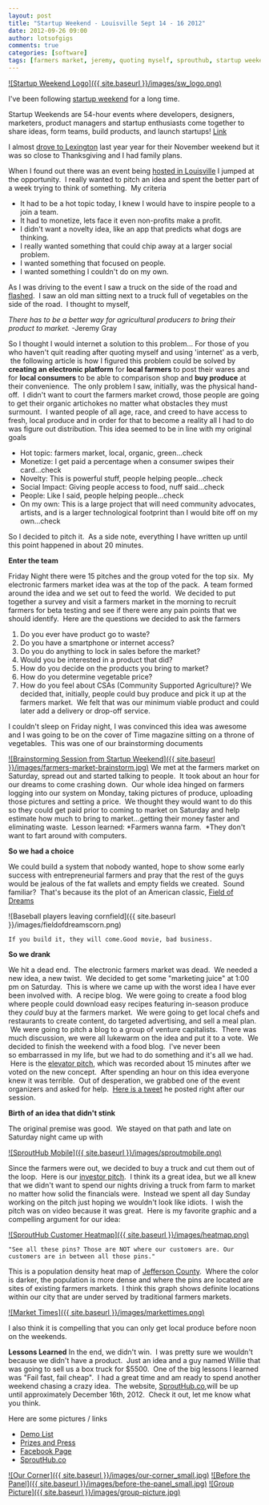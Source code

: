 ```yaml
---
layout: post
title: "Startup Weekend - Louisville Sept 14 - 16 2012"
date: 2012-09-26 09:00
author: lotsofgigs
comments: true
categories: [software]
tags: [farmers market, jeremy, quoting myself, sprouthub, startup weekend]
---
```


<a href="{{ site.baseurl }}/images/sw_logo.png">![Startup Weekend Logo]({{ site.baseurl }}/images/sw_logo.png)</a>

I've been following [startup weekend](http://startupweekend.org) for a long time.

Startup Weekends are 54-hour events where developers, designers, marketers, product managers and startup enthusiasts come together to share ideas, form teams, build products, and launch startups! [Link](http://startupweekend.org/about/)

I almost [drove to Lexington](http://goo.gl/maps/HbXYo) last year year for their November weekend but it was so close to Thanksgiving and I had family plans.

When I found out there was an event being [hosted in Louisville](http://louisville.startupweekend.org/) I jumped at the opportunity.  I really wanted to pitch an idea and spent the better part of a week trying to think of something.  My criteria


*   It had to be a hot topic today, I knew I would have to inspire people to a join a team.
*   It had to monetize, lets face it even non-profits make a profit.
*   I didn't want a novelty idea, like an app that predicts what dogs are thinking.
*   I really wanted something that could chip away at a larger social problem.
*   I wanted something that focused on people.
*   I wanted something I couldn't do on my own.

As I was driving to the event I saw a truck on the side of the road and [flashed](http://en.wikipedia.org/wiki/The_Intersect#.22Flashes.22).  I saw an old man sitting next to a truck full of vegetables on the side of the road.  I thought to myself,

*There has to be a better way for agricultural producers to bring their product to market.*
-Jeremy Gray

So I thought I would internet a solution to this problem...
For those of you who haven't quit reading after quoting myself and using 'internet' as a verb,  the following article is how I figured this problem could be solved by **creating an electronic platform** for **local farmers** to post their wares and for **local consumers** to be able to comparison shop and **buy produce** at their convenience.  The only problem I saw, initially, was the physical hand-off.  I didn't want to court the farmers market crowd, those people are going to get their organic artichokes no matter what obstacles they must surmount.  I wanted people of all age, race, and creed to have access to fresh, local produce and in order for that to become a reality all I had to do was figure out distribution. This idea seemed to be in line with my original goals




*   Hot topic: farmers market, local, organic, green...check
*   Monetize: I get paid a percentage when a consumer swipes their card...check
*   Novelty: This is powerful stuff, people helping people...check
*   Social Impact: Giving people access to food, nuff said...check
*   People: Like I said, people helping people...check
*   On my own: This is a large project that will need community advocates, artists, and is a larger technological footprint than I would bite off on my own...check

So I decided to pitch it.  As a side note, everything I have written up until this point happened in about 20 minutes.

**Enter the team**

Friday Night there were 15 pitches and the group voted for the top six.  My electronic farmers market idea was at the top of the pack.  A team formed around the idea and we set out to feed the world.  We decided to put together a survey and visit a farmers market in the morning to recruit farmers for beta testing and see if there were any pain points that we should identify.  Here are the questions we decided to ask the farmers


1.  Do you ever have product go to waste?
2.  Do you have a smartphone or internet access?
3.  Do you do anything to lock in sales before the market?
4.  Would you be interested in a product that did?
5.  How do you decide on the products you bring to market?
6.  How do you determine vegetable price?
7.  How do you feel about CSAs (Community Supported Agriculture)?
We decided that, initially, people could buy produce and pick it up at the farmers market.  We felt that was our minimum viable product and could later add a delivery or drop-off service.

I couldn't sleep on Friday night, I was convinced this idea was awesome and I was going to be on the cover of Time magazine sitting on a throne of vegetables.  This was one of our brainstorming documents

<a href="{{ site.baseurl }}/images/farmers-market-brainstorm.jpg">![Brainstorming Session from Startup Weekend]({{ site.baseurl }}/images/farmers-market-brainstorm.jpg)</a>
We met at the farmers market on Saturday, spread out and started talking to people.  It took about an hour for our dreams to come crashing down.  Our whole idea hinged on farmers logging into our system on Monday, taking pictures of produce, uploading those pictures and setting a price.  We thought they would want to do this so they could get paid prior to coming to market on Saturday and help estimate how much to bring to market...getting their money faster and eliminating waste.  Lesson learned: *Farmers wanna farm.  *They don't want to fart around with computers.

**So we had a choice**

We could build a system that nobody wanted, hope to show some early success with entrepreneurial farmers and pray that the rest of the guys would be jealous of the fat wallets and empty fields we created.  Sound familiar?  That's because its the plot of an American classic, [Field of Dreams](http://www.imdb.com/title/tt0097351/)

![Baseball players leaving cornfield]({{ site.baseurl }}/images/fieldofdreamscorn.png)

 `If you build it, they will come.Good movie, bad business.`


**So we drank**

We hit a dead end.  The electronic farmers market was dead.  We needed a new idea, a new twist.  We decided to get some "marketing juice" at 1:00 pm on Saturday.  This is where we came up with the worst idea I have ever been involved with.  A recipe blog.  We were going to create a food blog where people could download easy recipes featuring in-season produce they *could* buy at the farmers market.  We were going to get local chefs and restaurants to create content, do targeted advertising, and sell a meal plan.  We were going to pitch a blog to a group of venture capitalists.  There was much discussion, we were all lukewarm on the idea and put it to a vote.  We decided to finish the weekend with a food blog.  I've never been so embarrassed in my life, but we had to do something and it's all we had.  Here is the [elevator pitch](http://www.youtube.com/watch?v=lZaOLgiTNJ8&amp;feature=youtu.be), which was recorded about 15 minutes after we voted on the new concept.  After spending an hour on this idea everyone knew it was terrible.  Out of desperation, we grabbed one of the event organizers and asked for help.  [Here is a tweet](https://twitter.com/ZacharyCohn/status/247114256108109825) he posted right after our session.

**Birth of an idea that didn't stink**

The original premise was good.  We stayed on that path and late on Saturday night came up with

<a href="{{ site.baseurl }}/images/sproutmobile.png">![SproutHub Mobile]({{ site.baseurl }}/images/sproutmobile.png)</a>

Since the farmers were out, we decided to buy a truck and cut them out of the loop.  Here is our [investor pitch](http://lotsofgigs.wordpress.com/?attachment_id=906).  I think its a great idea, but we all knew that we didn't want to spend our nights driving a truck from farm to market no matter how solid the financials were.  Instead we spent all day Sunday working on the pitch just hoping we wouldn't look like idiots.  I wish the pitch was on video because it was great.  Here is my favorite graphic and a compelling argument for our idea:


<a href="http://lotsofgigs.wordpress.com/2012/09/26/startup-weekend-louisville-sept-14-16-2012/startup-weekend-pitch/" rel="attachment wp-att-906"></a>

<a href="{{ site.baseurl }}/images/heatmap.png">![SproutHub Customer Heatmap]({{ site.baseurl }}/images/heatmap.png)</a>

`"See all these pins? Those are NOT where our customers are. Our customers are in between all those pins."`

This is a population density heat map of [Jefferson County](http://en.wikipedia.org/wiki/Jefferson_County,_KY).  Where the color is darker, the population is more dense and where the pins are located are sites of existing farmers markets.  I think this graph shows definite locations within our city that are under served by traditional farmers markets.

<a href="{{ site.baseurl }}/images/markettimes.png">![Market Times]({{ site.baseurl }}/images/markettimes.png)</a>

I also think it is compelling that you can only get local produce before noon on the weekends.

**Lessons Learned**
In the end, we didn't win.  I was pretty sure we wouldn't because we didn't have a product.  Just an idea and a guy named Willie that was going to sell us a box truck for $5500.  One of the big lessons I learned was "Fail fast, fail cheap".  I had a great time and am ready to spend another weekend chasing a crazy idea.  The website, [SproutHub.co](http://www.SproutHub.co),will be up until approximately December 16th, 2012.  Check it out, let me know what you think.

Here are some pictures / links

*   [Demo List](http://louisville.startupweekend.org/2012/09/16/sw-louisville-2012-demo-list/)
*   [Prizes and Press](http://louisville.startupweekend.org/2012/09/18/success-at-first-ever-startup-weekend-louisville/)
*   [Facebook Page](https://www.facebook.com/SWLouisville/photos)
*   [SproutHub.co](http://www.SproutHub.co)

<a href="{{ site.baseurl }}/images/our-corner.jpg">![Our Corner]({{ site.baseurl }}/images/our-corner_small.jpg)</a>
<a href="{{ site.baseurl }}/images/before-the-panel.jpg">![Before the Panel]({{ site.baseurl }}/images/before-the-panel_small.jpg)</a>
<a href="{{ site.baseurl }}/images/group-picture.jpg">![Group Picture]({{ site.baseurl }}/images/group-picture.jpg)</a>

